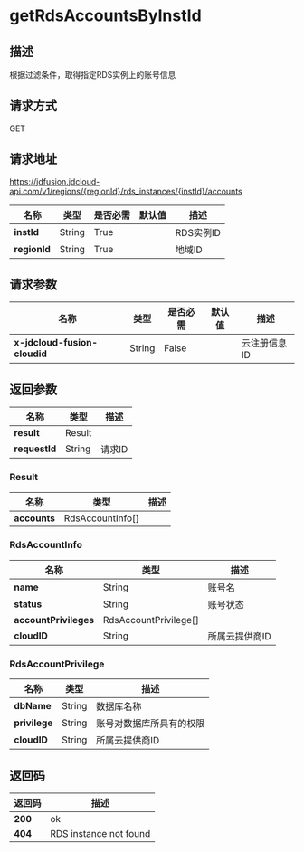 # getRdsAccountsByInstId


## 描述
根据过滤条件，取得指定RDS实例上的账号信息

## 请求方式
GET

## 请求地址
https://jdfusion.jdcloud-api.com/v1/regions/{regionId}/rds_instances/{instId}/accounts

|名称|类型|是否必需|默认值|描述|
|---|---|---|---|---|
|**instId**|String|True| |RDS实例ID|
|**regionId**|String|True| |地域ID|

## 请求参数
|名称|类型|是否必需|默认值|描述|
|---|---|---|---|---|
|**x-jdcloud-fusion-cloudid**|String|False| |云注册信息ID|


## 返回参数
|名称|类型|描述|
|---|---|---|
|**result**|Result| |
|**requestId**|String|请求ID|

### Result
|名称|类型|描述|
|---|---|---|
|**accounts**|RdsAccountInfo[]| |
### RdsAccountInfo
|名称|类型|描述|
|---|---|---|
|**name**|String|账号名|
|**status**|String|账号状态|
|**accountPrivileges**|RdsAccountPrivilege[]| |
|**cloudID**|String|所属云提供商ID|
### RdsAccountPrivilege
|名称|类型|描述|
|---|---|---|
|**dbName**|String|数据库名称|
|**privilege**|String|账号对数据库所具有的权限|
|**cloudID**|String|所属云提供商ID|

## 返回码
|返回码|描述|
|---|---|
|**200**|ok|
|**404**|RDS instance not found|
